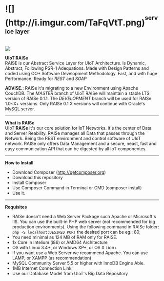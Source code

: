 <h1>![](http://i.imgur.com/TaFqVtT.png)<sup><sup>service layer</sup></sup><sub><sub><sup></h1></sup></sub></sub>
<br>
<a href="https://zenhub.com"><img src="https://raw.githubusercontent.com/ZenHubIO/support/master/zenhub-badge.png"></a> 

<b>UIoT RAISe</b><br>
RAISE is our Abstract Service Layer for UIoT Architecture. Is Dynamic, Abstract, Following PSR-1 Adequations. Made with Design Patterns and coded using OO* Software Development Methodology. Fast, and with huge Performance. Ready for <i>REST</i> and <i>SOAP</i>

**ADVISE.:** RAISe it's migrating to a new Environment using Apache CouchDB. The _MASTER_ branch of UIoT RAISe will maintain a stable LTS version of RAISe 0.1.1. The _DEVELOPMENT_ branch will be used for RAISe 1.0~X+ versions. Only RAISe 0.1.X versions will continue with Oracle's MySQL server.

----------------------------------------------------

<b>What is RAISe</b></br>
UIoT **RAISe** it's our core solution for IoT Networks. It's the center of Data and Server Reability. RAISe manages all Data that passes through the Network. Being the REST environment and control software of UIoT network. RAISe only offers Data Management and a secure, neast, fast and easy communication API that can be digested by all IoT componentes.

----------------------------------------------------

<b>How to Install</b><br>
+ Download Composer (http://getcomposer.org)
+ Download this repository
+ Install Composer
+ Use Composer Command in Terminal or CMD (composer install)
+ Use it.

----------------------------------------------------

<b>Requisites</b>
+ RAISe doesn't need a Web Server Package such Apache or Microsoft's IIS. You can use the built-in PHP web server (not recommended for big production environments). Using the following command in RAISe folder: `php -S localhost:DESIRED PORT` the desired port can be eg.: 80;
+ You need minimal as 124 MB of RAM only for RAISE.
+ 1x Core in Intelium (i86) or AMD64 Architecture
+ OS with Linux 3.4+, or Windows XP+, or OS X Lion+
+ If you want use a Web Server we recommend Apache. You can use LAMP, or XAMPP (as recommendation)
+ MySQL Community Server 5.5 or higher with InnoDB Engine Able.
+ 1MB Internet Connection Link
+ Use our Database Model from UIoT's Big Data Repository
